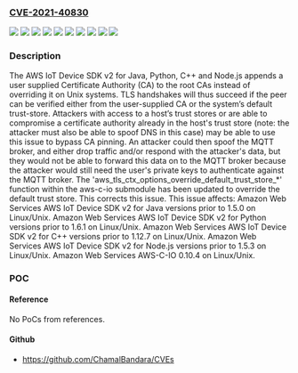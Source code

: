 ### [CVE-2021-40830](https://cve.mitre.org/cgi-bin/cvename.cgi?name=CVE-2021-40830)
![](https://img.shields.io/static/v1?label=Product&message=AWS%20IoT%20Device%20SDK%20v2%20for%20C%2B%2B&color=blue)
![](https://img.shields.io/static/v1?label=Product&message=AWS%20IoT%20Device%20SDK%20v2%20for%20Java%20&color=blue)
![](https://img.shields.io/static/v1?label=Product&message=AWS%20IoT%20Device%20SDK%20v2%20for%20Node.js&color=blue)
![](https://img.shields.io/static/v1?label=Product&message=AWS%20IoT%20Device%20SDK%20v2%20for%20Python&color=blue)
![](https://img.shields.io/static/v1?label=Product&message=AWS-C-IO&color=blue)
![](https://img.shields.io/static/v1?label=Version&message=%3C%201.12.7%20&color=brighgreen)
![](https://img.shields.io/static/v1?label=Version&message=%3C%201.5.0%20&color=brighgreen)
![](https://img.shields.io/static/v1?label=Version&message=%3C%201.5.3%20&color=brighgreen)
![](https://img.shields.io/static/v1?label=Version&message=%3C%201.6.1%20&color=brighgreen)
![](https://img.shields.io/static/v1?label=Vulnerability&message=The%20AWS%20IoT%20Device%20SDK%20v2%20for%20Java%2C%20Python%2C%20C%2B%2B%20and%20Node.js%20appends%20a%20user%20supplied%20Certificate%20Authority%20(CA)%20to%20the%20root%20CAs%20instead%20of%20overriding%20it%20on%20Unix%20systems.%20TLS%20handshakes%20will%20thus%20succeed%20if%20the%20peer%20can%20be%20verified%20either%20from%20the%20user-supplied%20CA%20or%20the%20system%E2%80%99s%20default%20trust-store.%20Attackers%20with%20access%20to%20a%20host%E2%80%99s%20trust%20stores%20or%20are%20able%20to%20compromise%20a%20certificate%20authority%20already%20in%20the%20host's%20trust%20store%20(note%3A%20the%20attacker%20must%20also%20be%20able%20to%20spoof%20DNS%20in%20this%20case)%20may%20be%20able%20to%20use%20this%20issue%20to%20bypass%20CA%20pinning.%20An%20attacker%20could%20then%20spoof%20the%20MQTT%20broker%2C%20and%20either%20drop%20traffic%20and%2For%20respond%20with%20the%20attacker's%20data%2C%20but%20they%20would%20not%20be%20able%20to%20forward%20this%20data%20on%20to%20the%20MQTT%20broker%20because%20the%20attacker%20would%20still%20need%20the%20user's%20private%20keys%20to%20authenticate%20against%20the%20MQTT%20broker.%20&color=brighgreen)

### Description

The AWS IoT Device SDK v2 for Java, Python, C++ and Node.js appends a user supplied Certificate Authority (CA) to the root CAs instead of overriding it on Unix systems. TLS handshakes will thus succeed if the peer can be verified either from the user-supplied CA or the system’s default trust-store. Attackers with access to a host’s trust stores or are able to compromise a certificate authority already in the host's trust store (note: the attacker must also be able to spoof DNS in this case) may be able to use this issue to bypass CA pinning. An attacker could then spoof the MQTT broker, and either drop traffic and/or respond with the attacker's data, but they would not be able to forward this data on to the MQTT broker because the attacker would still need the user's private keys to authenticate against the MQTT broker. The 'aws_tls_ctx_options_override_default_trust_store_*' function within the aws-c-io submodule has been updated to override the default trust store. This corrects this issue. This issue affects: Amazon Web Services AWS IoT Device SDK v2 for Java versions prior to 1.5.0 on Linux/Unix. Amazon Web Services AWS IoT Device SDK v2 for Python versions prior to 1.6.1 on Linux/Unix. Amazon Web Services AWS IoT Device SDK v2 for C++ versions prior to 1.12.7 on Linux/Unix. Amazon Web Services AWS IoT Device SDK v2 for Node.js versions prior to 1.5.3 on Linux/Unix. Amazon Web Services AWS-C-IO 0.10.4 on Linux/Unix.

### POC

#### Reference
No PoCs from references.

#### Github
- https://github.com/ChamalBandara/CVEs


